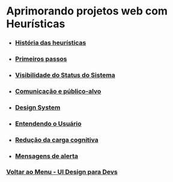 # Aprimorando projetos web com Heurísticas

- ### [História das heurísticas](./Material-Estudo/historiaDasHeuristicas.md)

- ### [Primeiros passos](./Material-Estudo/primeirosPassos.md)

- ### [Visibilidade do Status do Sistema](./Material-Estudo/melhorarVsibilidade.md)

- ### [Comunicação e público-alvo](./Material-Estudo/comunicacaoPublicoAlvo.md)

- ### [Design System](./Material-Estudo/DesignSystem.md)

- ### [Entendendo o Usuário](./Material-Estudo/entendendoUsuario.md)

- ### [Redução da carga cognitiva](./Material-Estudo/reducaoCargaCognitiva.md)

- ### [Mensagens de alerta](./Material-Estudo/mensagemDeAlerta.md)

### [Voltar ao Menu - UI Design para Devs](../menu.md)
